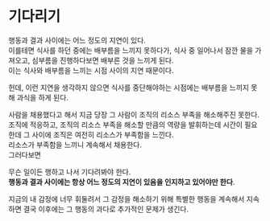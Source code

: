 # 기다리기

행동과 결과 사이에는 어느 정도의 지연이 있다.  
이를테면 식사를 하던 중에는 배부름을 느끼지 못하다가, 식사 중 일어나서 잠깐 물을 가져오고, 심부름을 진행하다보면 배부른 것을 느끼게 된다.  
이는 식사와 배부름을 느끼는 시점 사이의 지연 때문이다.  
  
헌데, 이런 지연을 생각하지 않으면 식사를 중단해야하는 시점에는 배부름을 느끼지 못해 과식을 하게 된다.  
  
사람을 채용했다고 해서 지금 당장 그 사람이 조직의 리소스 부족을 해소해주진 못한다.  
조직에 적응하고, 조직의 리소스 부족을 해소할 만큼의 역량을 발휘하는데 시간이 필요한데 그 사이에 조직은 여전히 리소스가 부족함을 느낀다.  
리소스가 부족함을 느끼니 계속해서 채용한다.  
그러다보면 

무슨 일이든 행하고 나서 기다려봐야 한다.  
**행동과 결과 사이에는 항상 어느 정도의 지연이 있음을 인지하고 있어야만 한다**.  

지금의 내 감정에 너무 휘둘려서 그 감정을 해소하기 위해 특별한 행동을 계속해서 지속하면 결국 이후에는 그 행동의 과다로 추가적인 문제가 생긴다.  

